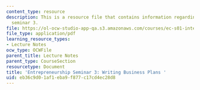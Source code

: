 ```yaml
---
content_type: resource
description: This is a resource file that contains information regarding enterpreneurship
  seminar 3.
file: https://ol-ocw-studio-app-qa.s3.amazonaws.com/courses/ec-s01-internet-technology-in-local-and-global-communities-spring-2005-summer-2005/eb36c9d01af1eba9f877c17cd4ec28d8_MITEC_S01S05_e3_business.pdf
file_type: application/pdf
learning_resource_types:
- Lecture Notes
ocw_type: OCWFile
parent_title: Lecture Notes
parent_type: CourseSection
resourcetype: Document
title: 'Entrepreneurship Seminar 3: Writing Business Plans '
uid: eb36c9d0-1af1-eba9-f877-c17cd4ec28d8
---
```


